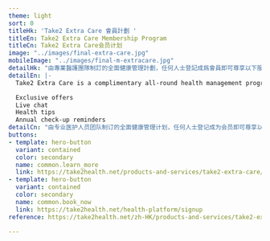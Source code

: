 ```yaml
---
theme: light
sort: 0
titleHk: 'Take2 Extra Care 會員計劃 '
titleEn: Take2 Extra Care Membership Program
titleCn: Take2 Extra Care会员计划
image: "../images/final-extra-care.jpg"
mobileImage: "../images/final-m-extracare.jpg"
detailHk: "由專業醫護團隊制訂的全面健康管理計劃，任何人士登記成爲會員即可尊享以下服務及禮遇:\n\n獨家優惠\t\n即時查詢\n健康資訊\n年度篩查提醒"
detailEn: |-
  Take2 Extra Care is a complimentary all-round health management program, register as a member now to enjoy the exclusive services and privileges:

  Exclusive offers
  Live chat
  Health tips
  Annual check-up reminders
detailCn: "由专业医护人员团队制订的全面健康管理计划，任何人士登记成为会员即可尊享以下服务及礼遇:\n独家优惠\t\n即时查询\n健康资讯\n年度筛查提醒"
buttons:
- template: hero-button
  variant: contained
  color: secondary
  name: common.learn_more
  link: https://take2health.net/products-and-services/take2-extra-care/
- template: hero-button
  variant: contained
  color: secondary
  name: common.book_now
  link: https://take2health.net/health-platform/signup
reference: https://take2health.net/zh-HK/products-and-services/take2-extra-care/

---
```

